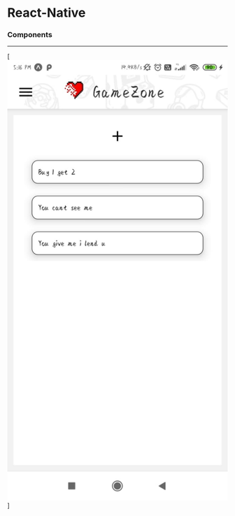 # React-Native

### Components
---

[![img](https://github.com/simranxx9/React-Native/blob/master/FullApp/assets/imgs/img1.jpeg)]

